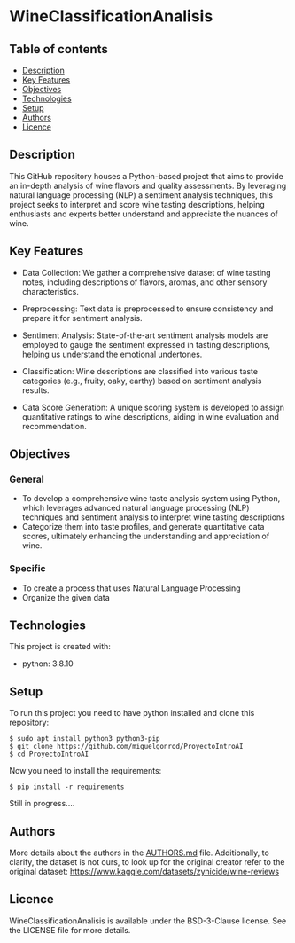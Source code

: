 # WineClassificationAnalisis

## Table of contents
* [Description](#description)
* [Key Features](#keyfeatures)
* [Objectives](#objectives)
* [Technologies](#technologies)
* [Setup](#setup)
* [Authors](#authors)
* [Licence](#licence)

## Description
This GitHub repository houses a Python-based project that aims to provide an in-depth analysis of wine flavors and quality assessments. By leveraging natural language processing (NLP) a sentiment analysis techniques, this project seeks to interpret and score wine tasting descriptions, helping enthusiasts and experts better understand and appreciate the nuances of wine.

## Key Features
* Data Collection: We gather a comprehensive dataset of wine tasting notes, including descriptions of flavors, aromas, and other sensory characteristics.

* Preprocessing: Text data is preprocessed to ensure consistency and prepare it for sentiment analysis.

* Sentiment Analysis: State-of-the-art sentiment analysis models are employed to gauge the sentiment expressed in tasting descriptions, helping us understand the emotional undertones.

* Classification: Wine descriptions are classified into various taste categories (e.g., fruity, oaky, earthy) based on sentiment analysis results.

* Cata Score Generation: A unique scoring system is developed to assign quantitative ratings to wine descriptions, aiding in wine evaluation and recommendation.

## Objectives
### General
* To develop a comprehensive wine taste analysis system using Python, which leverages advanced natural language processing (NLP) techniques and sentiment analysis to interpret wine tasting descriptions
* Categorize them into taste profiles, and generate quantitative cata scores, ultimately enhancing the understanding and appreciation of wine.

### Specific
* To create a process that uses Natural Language Processing
* Organize the given data

## Technologies
This project is created with:
* python: 3.8.10

## Setup
To run this project you need to have python installed and clone this repository:
```
$ sudo apt install python3 python3-pip
$ git clone https://github.com/miguelgonrod/ProyectoIntroAI
$ cd ProyectoIntroAI
```

Now you need to install the requirements:
```
$ pip install -r requirements
```

Still in progress....

## Authors
More details about the authors in the [AUTHORS.md](https://github.com/miguelgonrod/WineClassificationAnalisis/blob/main/AUTHORS.md) file.
Additionally, to clarify, the dataset is not ours, to look up for the original creator refer to the original dataset: https://www.kaggle.com/datasets/zynicide/wine-reviews

## Licence
WineClassificationAnalisis is available under the BSD-3-Clause license. See the LICENSE file for more details.
